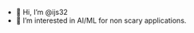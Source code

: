 - 👋 Hi, I’m @ijs32
- 👀 I’m interested in AI/ML for non scary applications. 

<!---
ijs32/ijs32 is a ✨ special ✨ repository because its `README.md` (this file) appears on your GitHub profile.
You can click the Preview link to take a look at your changes.
--->
